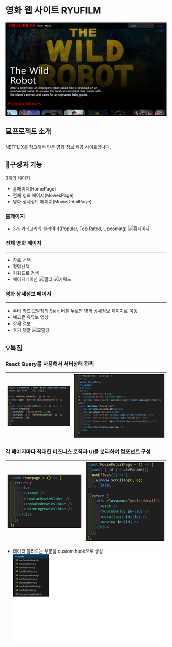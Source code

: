 # 영화 웹 사이트 RYUFILM

![대표이미지](./images/ryuflix_representative.png)

## 💻프로젝트 소개

NETFLIX를 참고해서 만든 영화 정보 제공 사이트입니다.

## 📌구성과 기능

3개의 페이지

- 홈페이지(HomePage)
- 전체 영화 페이지(MoviesPage)
- 영화 상세정보 페이지(MovieDetailPage)

### 홈페이지

- 3개 카테고리의 슬라이더(Popular, Top Rated, Upcoming)
  ![홈페이지](./images/homepage.gif)

### 전체 영화 페이지

---

- 장르 선택
- 정렬선택
- 키워드로 검색
- 페이지네이션
  ![필터](./images/pc_moviespage1.gif)
  ![키워드](./images/pc_moviespage_search.gif)

### 영화 상세정보 페이지

---

- 무비 카드 모달창의 Start 버튼 누르면 영화 상세정보 페이지로 이동
- 예고편 유튜브 영상
- 상세 정보
- 후기 댓글
  ![모달창](./images/pc_moviedetailpage1.gif)
  <!-- ![예고편](./images/pc_moviedetailpage2.gif) -->

## 💡특징

### **React** Query를 사용해서 서버상태 관리

| ![react query](./images/react_query.png) | ![react query](./images/react_query2.png) |
| ---------------------------------------- | ----------------------------------------- |

### 각 페이지마다 최대한 비즈니스 로직과 UI를 분리하여 컴포넌트 구성

| ![홈페이지](./images/hompage_component.png) | ![상세페이지](./images/moviedetailpage_component.png) |
| ------------------------------------------- | ----------------------------------------------------- |

- 데이터 불러오는 부분을 custom hook으로 생성
  ![hooks](./images/hooks.png)
